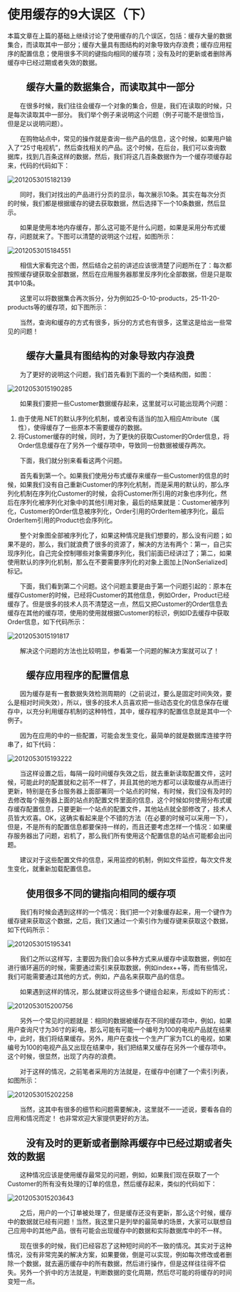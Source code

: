 # 使用缓存的9大误区（下）



本篇文章在上篇的基础上继续讨论了使用缓存的几个误区，包括：缓存大量的数据集合，而读取其中一部分；缓存大量具有图结构的对象导致内存浪费；缓存应用程序的配置信息；使用很多不同的键指向相同的缓存项；没有及时的更新或者删除再缓存中已经过期或者失效的数据。

## 　　缓存大量的数据集合，而读取其中一部分

　　在很多时候，我们往往会缓存一个对象的集合，但是，我们在读取的时候，只是每次读取其中一部分。 我们举个例子来说明这个问题（例子可能不是很恰当，但是足以说明问题）。

　　在购物站点中，常见的操作就是查询一些产品的信息，这个时候，如果用户输入了“25寸电视机”，然后查找相关的产品。这个时候，在后台，我们可以查询数据库，找到几百条这样的数据，然后，我们将这几百条数据作为一个缓存项缓存起来，代码的代码如下：

![2012053015182139](使用缓存的9大误区（下）.assets/2012053015182139.png)

　　同时，我们对找出的产品进行分页的显示，每次展示10条。其实在每次分页的时候，我们都是根据缓存的键去获取数据，然后选择下一个10条数据，然后显示。

　　如果是使用本地内存缓存，那么这可能不是什么问题，如果是采用分布式缓存，问题就来了。下图可以清楚的说明这个过程，如图所示：

![2012053015184551](使用缓存的9大误区（下）.assets/2012053015184551.png)

　　相信大家看完这个图，然后结合之前的讲述应该很清楚了问题所在了：每次都按照缓存键获取全部数据，然后在应用服务器那里反序列化全部数据，但是只是取其中10条。

　　这里可以将数据集合再次拆分，分为例如25-0-10-products，25-11-20-products等的缓存项，如下图所示：

　　当然，查询和缓存的方式有很多，拆分的方式也有很多，这里这是给出一些常见的问题！

## 　　缓存大量具有图结构的对象导致内存浪费

　　为了更好的说明这个问题，我们首先看到下面的一个类结构图，如图：

![2012053015190285](使用缓存的9大误区（下）.assets/2012053015190285.png)

　　如果我们要把一些Customer数据缓存起来，这里就可以可能出现两个问题：

1. 由于使用.NET的默认序列化机制，或者没有适当的加入相应Attribute（属性），使得缓存了一些原本不需要缓存的数据。
2. 将Customer缓存的时候，同时，为了更快的获取Customer的Order信息，将Order信息缓存在了另外一个缓存项中，导致同一份数据被缓存两次。

　　下面，我们就分别来看看这两个问题。

　　首先看到第一个。如果我们使用分布式缓存来缓存一些Customer的信息的时候，如果我们没有自己重新Customer的序列化机制，而是采用的默认的，那么序列化机制在序列化Customer的时候，会将Customer所引用的对象也序列化，然后在序列化被序列化对象中的其他引用对象，最后的结果就是：Customer被序列化，Customer的Order信息被序列化，Order引用的OrderItem被序列化，最后OrderItem引用的Product也会序列化。

　　整个对象图全部被序列化了，如果这种情况是我们想要的，那么没有问题；如果不是的，那么，我们就浪费了很多的资源了，解决的方法有两个：第一，自己实现序列化，自己完全控制哪些对象需要序列化，我们前面已经讲过了；第二，如果使用默认的序列化机制，那么在不要需要序列化的对象上面加上[NonSerialized]标记。

　　下面，我们看到第二个问题。这个问题主要是由于第一个问题引起的：原本在缓存Customer的时候，已经将Customer的其他信息，例如Order，Product已经缓存了。但是很多的技术人员不清楚这一点，然后又把Customer的Order信息去缓存在其他的缓存项，使用的使用就根据Customer的标识，例如ID去缓存中获取Order信息，如下代码所示：

![2012053015191817](使用缓存的9大误区（下）.assets/2012053015191817.png)

　　解决这个问题的方法也比较明显，参看第一个问题的解决方案就可以了！

## 　　缓存应用程序的配置信息

　　因为缓存是有一套数据失效检测周期的（之前说过，要么是固定时间失效，要么是相对时间失效），所以，很多的技术人员喜欢把一些动态变化的信息保存在缓存中，以充分利用缓存机制的这种特性，其中，缓存程序的配置信息就是其中一个例子。

　　因为在应用的中的一些配置，可能会发生变化，最简单的就是数据库连接字符串了，如下代码：

![2012053015193222](使用缓存的9大误区（下）.assets/2012053015193222.png)

　　当这样设置之后，每隔一段时间缓存失效之后，就去重新读取配置文件，这时候，可能此时的配置就和之前不一样了，并且其他的地方都可以读取缓存从而进行更新，特别是在多台服务器上面部署同一个站点的时候，有时候，我们没有及时的去修改每个服务器上面的站点的配置文件里面的信息，这个时候如何使用分布式缓存缓存配置信息，只要更新一个站点的配置文件，其他站点就全部修改了，技术人员皆大欢喜。OK，这确实看起来是个不错的方法（在必要的时候可以采用一下），但是，不是所有的配置信息都要保持一样的，而且还要考虑怎样一个情况：如果缓存服务器出了问题，宕机了，那么我们所有使用这个配置信息的站点可能都会出问题。

　　建议对于这些配置文件的信息，采用监控的机制，例如文件监控，每次文件发生变化，就重新加载配置信息。

## 　　使用很多不同的键指向相同的缓存项

　　我们有时候会遇到这样的一个情况：我们把一个对象缓存起来，用一个键作为缓存键来获取这个数据，之后，我们又通过一个索引作为缓存键来获取这个数据，如下代码所示：

![2012053015195341](使用缓存的9大误区（下）.assets/2012053015195341.png)

　　我们之所以这样写，主要因为我们会以多种方式来从缓存中读取数据，例如在进行循环遍历的时候，需要通过索引来获取数据，例如index++等，而有些情况，我们可能需要通过其他的方式，例如，产品名来获取产品的信息。

　　如果遇到这样的情况，那么就建议将这些多个键组合起来，形成如下的形式：

![2012053015200756](使用缓存的9大误区（下）.assets/2012053015200756.png)

　　另外一个常见的问题就是：相同的数据被缓存在不同的缓存项中，例如，如果用户查询尺寸为36寸的彩电，那么可能有可能一个编号为100的电视产品就在结果中，此时，我们将结果缓存。另外，用户在查找一个生产厂家为TCL的电视，如果编号为100的电视产品又出现在结果中，我们把结果又缓存在另外一个缓存项中。这个时候，很显然，出现了内存的浪费。

　　对于这样的情况，之前笔者采用的方法就是，在缓存中创建了一个索引列表，如图所示：

![2012053015202258](使用缓存的9大误区（下）.assets/2012053015202258.png)

　　当然，这其中有很多的细节和问题需要解决，这里就不一一述说，要看各自的应用和情况而定！ 也非常欢迎大家提供更好的方法。

## 　　没有及时的更新或者删除再缓存中已经过期或者失效的数据

　　这种情况应该是使用缓存最常见的问题，例如，如果我们现在获取了一个Customer的所有没有处理的订单的信息，然后缓存起来，类似的代码如下：

![2012053015203643](使用缓存的9大误区（下）.assets/2012053015203643.png)

　　之后，用户的一个订单被处理了，但是缓存还没有更新，那么这个时候，缓存中的数据就已经有问题！当然，我这里只是列举的最简单的场景，大家可以联想自己应用中的其他产品，很有可能会出现缓存中的数据和实际数据库中的不一样。

　　现在很多的时候，我们已经容忍了这种短时间的不一致的情况。其实对于这种情况，没有非常完美的解决方案，如果要做，倒是可以实现，例如每次修改或者删除一个数据，就去遍历缓存中的所有数据，然后进行操作，但是这样往往得不偿失。另外一个折中的方法就是，判断数据的变化周期，然后尽可能的将缓存的时间变短一点。